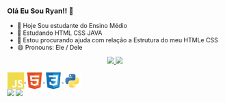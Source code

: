 ### Olá Eu Sou Ryan!! 👋

- 🔭 Hoje Sou estudante do Ensino Médio
- 🌱 Estudando HTML CSS JAVA
- 🤔 Estou procurando ajuda com relação a Estrutura do meu HTMLe CSS
- 😄 Pronouns: Ele / Dele

<div align="center">
  <a href="https://github.com/Ryangouvea">
  <img height="170em" src="https://github-readme-stats.vercel.app/api?username=Ryangouvea&show_icons=true&theme=dark&include_all_commits=true&count_private=true"/>
  <img height="170em" src="https://github-readme-stats.vercel.app/api/top-langs/?username=Ryangouvea&layout=compact&langs_count=7&theme=dark"/>
</div>
<div style="display: inline_block"><br>
  <img align="center" alt="Rafa-Js" height="40" width="40" src="https://raw.githubusercontent.com/devicons/devicon/master/icons/javascript/javascript-plain.svg">
  <img align="center" alt="Rafa-HTML" height="40" width="40" src="https://raw.githubusercontent.com/devicons/devicon/master/icons/html5/html5-original.svg">
  <img align="center" alt="Rafa-CSS" height="40" width="40" src="https://raw.githubusercontent.com/devicons/devicon/master/icons/css3/css3-original.svg">
  <img align="center" alt="Rafa-Python" height="40" width="40" src="https://raw.githubusercontent.com/devicons/devicon/master/icons/python/python-original.svg">
 
</div>

<div> 
  <a href="https://instagram.com/ryan_f_gouvea" target="_blank"><img src="https://img.shields.io/badge/-Instagram-%23E4405F?style=for-the-badge&logo=instagram&logoColor=white" target="_blank"></a>
  <a href = "mailto:ryanFGSS@outlook.com.com"><img src="https://img.shields.io/badge/-Gmail-%23333?style=for-the-badge&logo=gmail&logoColor=white" target="_blank"></a>
 
</div>
